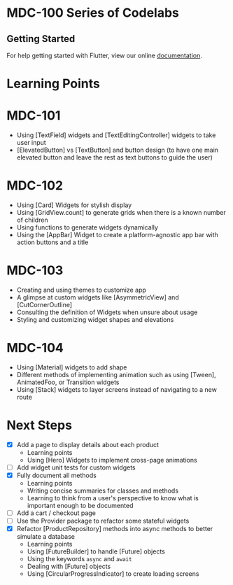 # MDC-100 Series of Codelabs

## Getting Started

For help getting started with Flutter, view our online
[documentation](https://flutter.io/).

# Learning Points
# MDC-101
- Using [TextField] widgets and [TextEditingController] widgets to take user input
- [ElevatedButton] vs [TextButton] and button design (to have one main elevated button and leave the rest as text buttons to guide the user)

# MDC-102
- Using [Card] Widgets for stylish display
- Using [GridView.count] to generate grids when there is a known number of children
- Using functions to generate widgets dynamically
- Using the [AppBar] Widget to create a platform-agnostic app bar with action buttons and a title

# MDC-103
- Creating and using themes to customize app 
- A glimpse at custom widgets like [AsymmetricView] and [CutCornerOutline] 
- Consulting the definition of Widgets when unsure about usage 
- Styling and customizing widget shapes and elevations


# MDC-104
- Using [Material] widgets to add shape 
- Different methods of implementing animation such as using [Tween], AnimatedFoo, or Transition widgets 
- Using [Stack] widgets to layer screens instead of navigating to a new route

# Next Steps
- [x] Add a page to display details about each product
    * Learning points
    * Using [Hero] Widgets to implement cross-page animations 
- [ ] Add widget unit tests for custom widgets
- [x] Fully document all methods 
    * Learning points
    * Writing concise summaries for classes and methods
    * Learning to think from a user's perspective to know what is important enough to be documented
- [ ] Add a cart / checkout page 
- [ ] Use the Provider package to refactor some stateful widgets 
- [x] Refactor [ProductRepository] methods into async methods to better simulate a database 
    * Learning points
    * Using [FutureBuilder] to handle [Future] objects
    * Using the keywords  `async` and `await`
    * Dealing with [Future] objects
    * Using [CircularProgressIndicator] to create loading screens

